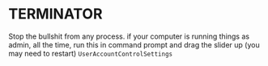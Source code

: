# TERMINATOR
Stop the bullshit from any process.
if your computer is running things as admin, all the time, run this in command prompt and drag the slider up (you may need to restart)
``UserAccountControlSettings``
